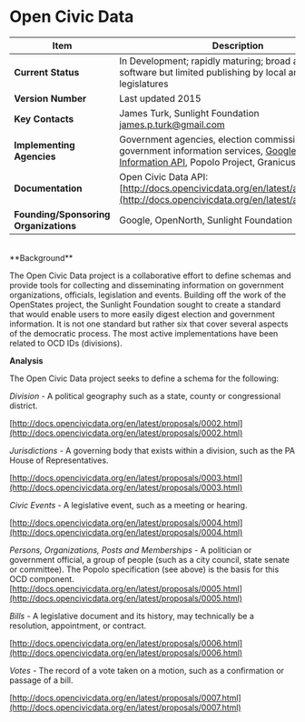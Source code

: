 # Open Civic Data
| Item | Description |
| --- | --- |
| **Current Status** | In Development; rapidly maturing; broad adoption in software but limited publishing by local and state legislatures |
| **Version Number** | Last updated 2015 |
| **Key Contacts** | James Turk, Sunlight Foundation james.p.turk@gmail.com |
| **Implementing Agencies** | Government agencies, election commissions, government information services, [Google Civic Information API](https://developers.google.com/civic-information/), Popolo Project, Granicus, Cicero |
| **Documentation** | Open Civic Data API:[http://docs.opencivicdata.org/en/latest/api/index.html](http://docs.opencivicdata.org/en/latest/api/index.html) |
| **Founding/Sponsoring Organizations** | Google, OpenNorth, Sunlight Foundation |
<br>
**Background**

The Open Civic Data project is a collaborative effort to define schemas and provide tools for collecting and disseminating information on government organizations, officials, legislation and events. Building off the work of the OpenStates project, the Sunlight Foundation sought to create a standard that would enable users to more easily digest election and government information. It is not one standard but rather six that cover several aspects of the democratic process. The most active implementations have been related to OCD IDs (divisions).

**Analysis**

The Open Civic Data project seeks to define a schema for the following:

_Division_ - A political geography such as a state, county or congressional district.

[http://docs.opencivicdata.org/en/latest/proposals/0002.html](http://docs.opencivicdata.org/en/latest/proposals/0002.html)

_Jurisdictions_ - A governing body that exists within a division, such as the PA House of Representatives.

[http://docs.opencivicdata.org/en/latest/proposals/0003.html](http://docs.opencivicdata.org/en/latest/proposals/0003.html)

_Civic Events_ - A legislative event, such as a meeting or hearing.

[http://docs.opencivicdata.org/en/latest/proposals/0004.html](http://docs.opencivicdata.org/en/latest/proposals/0004.html)

_Persons, Organizations, Posts and Memberships_ - A politician or government official, a group of people (such as a city council, state senate or committee). The Popolo specification (see above) is the basis for this OCD component. [http://docs.opencivicdata.org/en/latest/proposals/0005.html](http://docs.opencivicdata.org/en/latest/proposals/0005.html)

_Bills_ - A legislative document and its history, may technically be a resolution, appointment, or contract.

[http://docs.opencivicdata.org/en/latest/proposals/0006.html](http://docs.opencivicdata.org/en/latest/proposals/0006.html)

_Votes_ - The record of a vote taken on a motion, such as a confirmation or passage of a bill.

[http://docs.opencivicdata.org/en/latest/proposals/0007.html](http://docs.opencivicdata.org/en/latest/proposals/0007.html)
